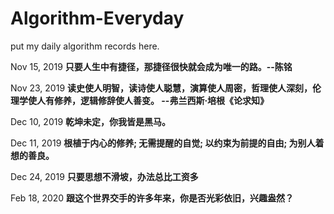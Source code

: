 # Algorithm-Everyday

put my daily algorithm records here.

Nov 15, 2019
**只要人生中有捷径，那捷径很快就会成为唯一的路。--陈铭**

Nov 23, 2019
**读史使人明智，读诗使人聪慧，演算使人周密，哲理使人深刻，伦理学使人有修养，逻辑修辞使人善变。 --弗兰西斯·培根《论求知》**

Dec 10, 2019
**乾坤未定，你我皆是黑马。**

Dec 11, 2019
**根植于内心的修养; 无需提醒的自觉; 以约束为前提的自由; 为别人着想的善良。**

Dec 24, 2019
**只要思想不滑坡，办法总比工资多**

Feb 18, 2020
**跟这个世界交手的许多年来，你是否光彩依旧，兴趣盎然？**

